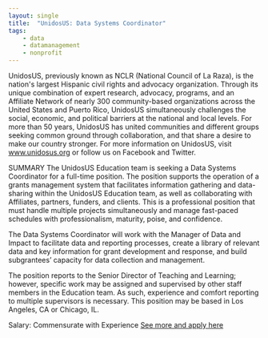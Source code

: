 ```yaml
---
layout: single
title:  "UnidosUS: Data Systems Coordinator"
tags: 
    - data
    - datamanagement
    - nonprofit
---
```


UnidosUS, previously known as NCLR (National Council of La Raza), is the nation's largest Hispanic civil rights and advocacy organization. Through its unique combination of expert research, advocacy, programs, and an Affiliate Network of nearly 300 community-based organizations across the United States and Puerto Rico, UnidosUS simultaneously challenges the social, economic, and political barriers at the national and local levels. For more than 50 years, UnidosUS has united communities and different groups seeking common ground through collaboration, and that share a desire to make our country stronger. For more information on UnidosUS, visit www.unidosus.org or follow us on Facebook and Twitter.

SUMMARY
The UnidosUS Education team is seeking a Data Systems Coordinator for a full-time position. The position supports the operation of a grants management system that facilitates information gathering and data-sharing within the UnidosUS Education team, as well as collaborating with Affiliates, partners, funders, and clients. This is a professional position that must handle multiple projects simultaneously and manage fast-paced schedules with professionalism, maturity, poise, and confidence.

The Data Systems Coordinator will work with the Manager of Data and Impact to facilitate data and reporting processes, create a library of relevant data and key information for grant development and response, and build subgrantees’ capacity for data collection and management.

The position reports to the Senior Director of Teaching and Learning; however, specific work may be assigned and supervised by other staff members in the Education team. As such, experience and comfort reporting to multiple supervisors is necessary. This position may be based in Los Angeles, CA or Chicago, IL.

Salary: Commensurate with Experience
[See more and apply here](https://www.unidosus.org/Assets/uploads/files/careers/datasystemscoordinator_6519.pdf)
